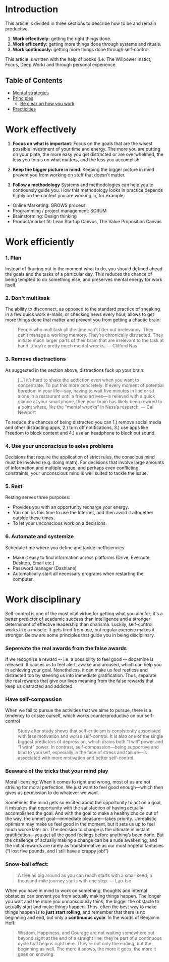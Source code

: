 # Introduction
This article is divided in three sections to describe how to be and remain productive.
1. **Work effectively:** getting the right things done. 
2. **Work efficently:**  getting more things done through systems and rituals. 
3. **Work continously:** getting more things done through self-control.

This article is written with the help of books (i.e. The Willpower Instict, Focus, Deep Work) and through personal experience. 

## Table of Contents
- [Mental strategies](#Mental-strategies)
- [Principles](#Principles)
  * [Be clear on how you work](#Be-clear-on-how-you-work)
- [Practicities](#habits)


# Work effectively
1. **Focus on what is important**: Focus on the goals that are the wisest possible investment of your time and energy. The more you are putting on your plate, the more easy you get distracted or are overwhelmed, the less you focus on what matters, and the less you accomplish.

2. **Keep the bigger picture in mind**: Keeping the bigger picture in mind prevent you from working on stuff that doesn't matter.

3. **Follow a methodology** Systems and methodologies can help you to contiounsly guide you. How this methodology looks in practice depends highly on the context you are working in, for example:
- Online Marketing: GROWS process. 
- Programming / project management: SCRUM
- Brainstorming: Design thinking
- Product/market fit: Lean Startup Canvus, The Value Proposition Canvas

# Work efficiently
### 1. Plan
Instead of figuring out in the moment what to do, you should defined ahead the goals and the tasks of a particular day. This reduces the chance of being tempted to do something else, and preserves mental energy for work itself.

### 2. Don't multitask
The ability to disconnect, as opposed to the standard practice of sneaking in a few quick work e-mails, or checking news every hour, allows to get more things done that matter and prevent you from getting a chaotic brain: 
> People who multitask all the time can’t filter out irrelevancy. They can’t manage a working memory. They’re chronically distracted. They initiate much larger parts of their brain that are irrelevant to the task at hand…they’re pretty much mental wrecks. — Clifford Nas

### 3. Remove disctractions
As suggested in the section above, distractions fuck up your brain:
> [...] it’s hard to shake the addiction even when you want to concentrate. To put this more concretely: If every moment of potential boredom in your life—say, having to wait five minutes in line or sit alone in a restaurant until a friend arrives—is relieved with a quick glance at your smartphone, then your brain has likely been rewired to a point where, like the “mental wrecks” in Nass’s research. — Cal Newport

To reduce the chances of being distracted you can 1.) remove social media and other distracting apps, 2.) turn off notifications, 3.) use apps like Freedom to block content and 4.) use an headphone to block out sound. 

### 4. Use your unconscious to solve problems
Decisions that require the application of strict rules, the conscious mind must be involved (e.g. doing math). For decisions that involve large amounts of information and multiple vague, and perhaps even conflicting, constraints, your unconscious mind is well suited to tackle the issue.

### 5. Rest
Resting serves three purposes:
- Provides you with an opportunity recharge your energy.
- You can us this time to use the Internet, and then avoid it altogether outside these times. 
- To let your unconscious work on a decisions. 

### 6. Automate and systemize
Schedule time where you define and tackle inefficiencies: 
* Make it easy to find information across platforms (Drive, Evernote, Desktop, Email etc.)
* Password manager (Dashlane)
* Automatically start all necessary programs when restarting the computer.

# Work disciplinary
Self-control is one of the most vital virtue for getting what you aim for; it's a better predictor of academic success than intelligence and a stronger determinant of effective leadership than charisma. Luckily, self-control works like a muscle. It gets tired from use, but regular exercise makes it stronger. Below are some principles that guide you in being disciplinary. 

### Sepereate the real awards from the false awards
If we recognize a reward -- i.e. a possibility to feel good -- dopamine is released. It causes us to feel alert, awake and aroused, which can help you in achieving your goal. Nonetheless, it can make us feel restless and distracted too by steering us into immediate gratification. Thus, separate the real rewards that give our lives meaning from the false rewards that keep us distracted and addicted.
    
### Have self-compassion
When we fail to pursue the activities that we aime to pursue, there is a tendency to crisize ourself, which works counterproductive on our self-control
> Study after study shows that self-criticism is consistently associated with less motivation and worse self-control. It is also one of the single biggest predictors of depression, which drains both “I will” power and “I want” power. In contrast, self-compassion—being supportive and kind to yourself, especially in the face of stress and failure—is associated with more motivation and better self-control.
    
### Beaware of the tricks that your mind play
Moral licensing: When it comes to right and wrong, most of us are not striving for moral perfection. We just want to feel good enough—which then gives us permission to do whatever we want.

Sometimes the mind gets so excited about the opportunity to act on a goal, it mistakes that opportunity with the satisfaction of having actually accomplished the goal. And with the goal to make a healthy choice out of the way, the unmet goal—immediate pleasure—takes priority. Unrealistic optimism may make us feel good in the moment, but it sets us up to feel much worse later on. The decision to change is the ultimate in instant gratification—you get all the good feelings before anything’s been done. But the challenge of actually making a change can be a rude awakening, and the initial rewards are rarely as transformative as our most hopeful fantasies (“I lost five pounds, and I still have a crappy job!”)

### Snow-ball effect: 
> A tree as big around as you can reach starts with a small seed; a thousand-mile journey starts with one step. — Lao-tse

When you have in mind to work on something, thoughts and internal obstacles can prevent you from actually making things happen. The longer you wait and the more you unconsciously think, the bigger the obstacle to actually start and make things happen. Thus, often the best way to make things happen is to **just start rolling**, and remember that there is no beginning and end, but only a **continuous cycle**. In the words of Benjamin Hoff: 

> Wisdom, Happiness, and Courage are not waiting somewhere out beyond sight at the end of a straight line; they’re part of a continuous cycle that begins right here. They’re not only the ending, but the beginning as well. The more it snows, the more it goes, the more it goes on snowing.



